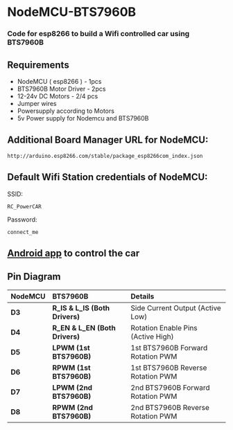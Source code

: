 # NodeMCU-BTS7960B

### Code for esp8266 to build a Wifi controlled car using  BTS7960B 

## Requirements
- NodeMCU ( esp8266 )   - 1pcs
- BTS7960B Motor Driver - 2pcs
- 12-24v DC Motors - 2/4 pcs
- Jumper wires
- Powersupply according to Motors
- 5v Power supply for Nodemcu and BTS7960B

## Additional Board Manager URL for NodeMCU: 
    http://arduino.esp8266.com/stable/package_esp8266com_index.json

## Default Wifi Station credentials of NodeMCU:

SSID:

    RC_PowerCAR
Password:

    connect_me

## [Android app](https://play.google.com/store/apps/details?id=com.bluino.esp8266wifirobotcar&hl=en_US&gl=US) to control the car

## Pin Diagram

|NodeMCU | BTS7960B  | Details
| :----- | :---------- | :------
|**D3** | **R_IS & L_IS (Both Drivers)** | Side Current Output (Active Low) 
|**D4** | **R_EN & L_EN (Both Drivers)** | Rotation Enable Pins (Active High)   
|**D5** | **LPWM (1st BTS7960B)**  | 1st BTS7960B Forward Rotation PWM
|**D6** | **RPWM (1st BTS7960B)** | 1st BTS7960B Reverse Rotation PWM
|**D7** | **LPWM (2nd BTS7960B)**  | 2nd BTS7960B Forward Rotation PWM
|**D8** | **RPWM (2nd BTS7960B)** | 2nd BTS7960B Reverse Rotation PWM